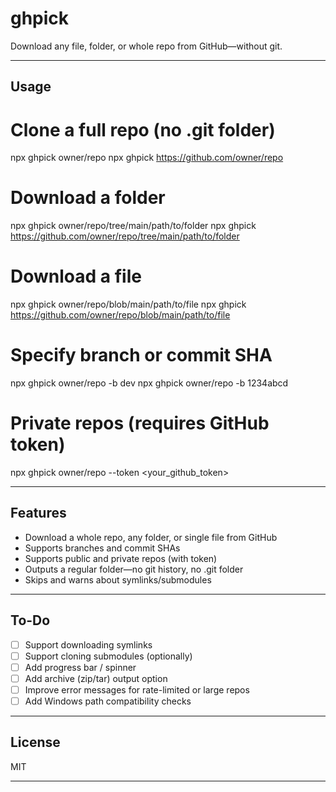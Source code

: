 ghpick
======

Download any file, folder, or whole repo from GitHub—without git.

---
Usage
-----

# Clone a full repo (no .git folder)
npx ghpick owner/repo
npx ghpick https://github.com/owner/repo

# Download a folder
npx ghpick owner/repo/tree/main/path/to/folder
npx ghpick https://github.com/owner/repo/tree/main/path/to/folder

# Download a file
npx ghpick owner/repo/blob/main/path/to/file
npx ghpick https://github.com/owner/repo/blob/main/path/to/file

# Specify branch or commit SHA
npx ghpick owner/repo -b dev
npx ghpick owner/repo -b 1234abcd

# Private repos (requires GitHub token)
npx ghpick owner/repo --token <your_github_token>

---
Features
--------

- Download a whole repo, any folder, or single file from GitHub
- Supports branches and commit SHAs
- Supports public and private repos (with token)
- Outputs a regular folder—no git history, no .git folder
- Skips and warns about symlinks/submodules

---
To-Do
-----

- [ ] Support downloading symlinks
- [ ] Support cloning submodules (optionally)
- [ ] Add progress bar / spinner
- [ ] Add archive (zip/tar) output option
- [ ] Improve error messages for rate-limited or large repos
- [ ] Add Windows path compatibility checks

---
License
-------

MIT

---
